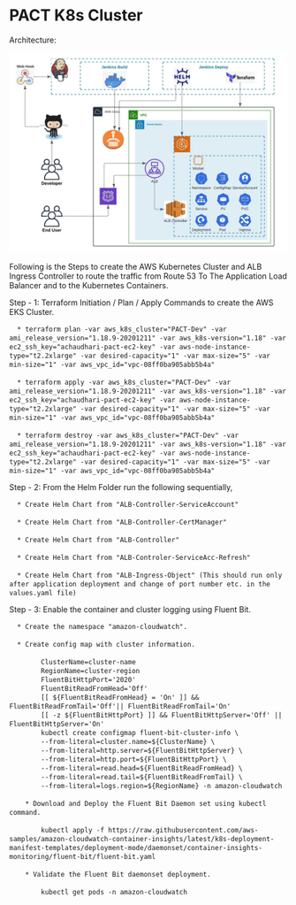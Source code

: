 # PACT K8s Cluster

Architecture:

![Alt text](Images/Kubernetes.jpeg?raw=true "Architecture")

Following is the Steps to create the AWS Kubernetes Cluster and ALB Ingress Controller to route
the traffic from Route 53 To The Application Load Balancer and to the Kubernetes Containers.

Step - 1: Terraform Initiation / Plan / Apply Commands to create the AWS EKS Cluster.

      * terraform plan -var aws_k8s_cluster="PACT-Dev" -var ami_release_version="1.18.9-20201211" -var aws_k8s-version="1.18" -var ec2_ssh_key="achaudhari-pact-ec2-key" -var aws-node-instance-type="t2.2xlarge" -var desired-capacity="1" -var max-size="5" -var min-size="1" -var aws_vpc_id="vpc-08ff0ba905abb5b4a"

      * terraform apply -var aws_k8s_cluster="PACT-Dev" -var ami_release_version="1.18.9-20201211" -var aws_k8s-version="1.18" -var ec2_ssh_key="achaudhari-pact-ec2-key" -var aws-node-instance-type="t2.2xlarge" -var desired-capacity="1" -var max-size="5" -var min-size="1" -var aws_vpc_id="vpc-08ff0ba905abb5b4a"

      * terraform destroy -var aws_k8s_cluster="PACT-Dev" -var ami_release_version="1.18.9-20201211" -var aws_k8s-version="1.18" -var ec2_ssh_key="achaudhari-pact-ec2-key" -var aws-node-instance-type="t2.2xlarge" -var desired-capacity="1" -var max-size="5" -var min-size="1" -var aws_vpc_id="vpc-08ff0ba905abb5b4a"

Step - 2: From the Helm Folder run the following sequentially,

      * Create Helm Chart from "ALB-Controller-ServiceAccount"

      * Create Helm Chart from "ALB-Controller-CertManager"

      * Create Helm Chart from "ALB-Controller"

      * Create Helm Chart from "ALB-Controler-ServiceAcc-Refresh"

      * Create Helm Chart from "ALB-Ingress-Object" (This should run only after application deployment and change of port number etc. in the values.yaml file)

Step - 3: Enable the container and cluster logging using Fluent Bit.

      * Create the namespace "amazon-cloudwatch".

      * Create config map with cluster information.

            ClusterName=cluster-name
            RegionName=cluster-region
            FluentBitHttpPort='2020'
            FluentBitReadFromHead='Off'
            [[ ${FluentBitReadFromHead} = 'On' ]] && FluentBitReadFromTail='Off'|| FluentBitReadFromTail='On'
            [[ -z ${FluentBitHttpPort} ]] && FluentBitHttpServer='Off' || FluentBitHttpServer='On'
            kubectl create configmap fluent-bit-cluster-info \
            --from-literal=cluster.name=${ClusterName} \
            --from-literal=http.server=${FluentBitHttpServer} \
            --from-literal=http.port=${FluentBitHttpPort} \
            --from-literal=read.head=${FluentBitReadFromHead} \
            --from-literal=read.tail=${FluentBitReadFromTail} \
            --from-literal=logs.region=${RegionName} -n amazon-cloudwatch

        * Download and Deploy the Fluent Bit Daemon set using kubectl command.

            kubectl apply -f https://raw.githubusercontent.com/aws-samples/amazon-cloudwatch-container-insights/latest/k8s-deployment-manifest-templates/deployment-mode/daemonset/container-insights-monitoring/fluent-bit/fluent-bit.yaml

        * Validate the Fluent Bit daemonset deployment.

            kubectl get pods -n amazon-cloudwatch
